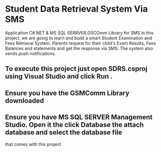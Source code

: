 # Student Data Retrieval System Via SMS
 Application C#.NET & MS SQL SERRVER.GSCOmm Library for SMS
 In this project, we are going to learn and build a
smart Student Examination and Fees Retrieval System.
Parents request for their child's Exam Results, Fees Balances and statements and get the response via SMS.
The system also sends push notifications. 

## To execute this project just open SDRS.csproj using Visual Studio and click Run .
## Ensure you have the GSMComm Library downloaded 
## Ensure you have MS SQL SERVER Management Studio. Open it the click Database the attach database and select the database file 
that comes with this project

